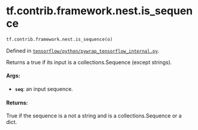 <div itemscope itemtype="http://developers.google.com/ReferenceObject">
<meta itemprop="name" content="tf.contrib.framework.nest.is_sequence" />
<meta itemprop="path" content="Stable" />
</div>

# tf.contrib.framework.nest.is_sequence

``` python
tf.contrib.framework.nest.is_sequence(o)
```



Defined in [`tensorflow/python/pywrap_tensorflow_internal.py`](/code/stable/tensorflow/python/pywrap_tensorflow_internal.py).

Returns a true if its input is a collections.Sequence (except strings).

#### Args:

* <b>`seq`</b>: an input sequence.


#### Returns:

True if the sequence is a not a string and is a collections.Sequence or a
dict.